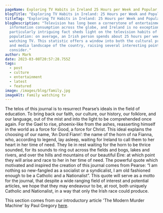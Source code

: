 ```yaml
---
pageName: Exploring TV Habits in Ireland 25 Hours per Week and Popular TV Stations
blogTitle: "Exploring TV Habits in Ireland: 25 Hours per Week and Popular TV Stations"
titleTag: "Exploring TV Habits in Ireland: 25 Hours per Week and Popular TV Stations"
blogDescription: "Television has long been a cornerstone of entertainment and
  information consumption across the globe, and Ireland is no exception. A
  particularly intriguing fact sheds light on the television habits of the Irish
  population: on average, an Irish person spends about 25 hours per week
  watching TV. This statistic offers a window into both the cultural preferences
  and media landscape of the country, raising several interesting points to
  consider."
author: Mark
date: 2023-03-08T20:57:28.755Z
tags:
  - post
  - culture
  - entertainment
  - latest
  - featured
image: /images/blog/family.jpg
imageAlt: Family watching tv
---
```

<!--StartFragment-->

The telos of this journal is to resurrect Pearse’s ideals in the field of education. To bring back our faith, our culture, our history, our folklore, and our language, out of the mist and into the light to be comprehended once again. For the Gael to rise, phoenix-like from the ashes, reasserting himself in the world as a force for Good, a force for Christ. This ideal explains the choosing of our name, ‘An Dord Fiann’: the name of the horn of na Fianna, who, according to legend, lay asleep, waiting for Ireland to call them to her heart in her time of need. They lie in rest waiting for the horn to be thrice sounded, for its sounds to ring out across the fields and bogs, lakes and rivers, and over the hills and mountains of our beautiful Éire: at which point they will arise and race to her in her time of need. The powerful quote which motivated and inspired the creation of this journal comes from Pearse: “I am nothing so new-fangled as a socialist or a syndicalist, I am old fashioned enough to be a Catholic and a Nationalist”. This quote will serve as a motto for the journal, that despite a wide ranging field of interest and potential articles, we hope that they may endeavour to be, at root, both uniquely Catholic and Nationalist, in a way that only the Irish race could produce.

T﻿his section comes from our introductory article 'The Modern Murder Machine' by Paul Gregory [here](https://andordfiann.ie/blog/the-modern-murder-machine/). 

<!--EndFragment-->